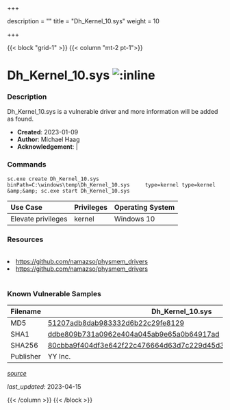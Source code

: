 +++

description = ""
title = "Dh_Kernel_10.sys"
weight = 10

+++


{{< block "grid-1" >}}
{{< column "mt-2 pt-1">}}


# Dh_Kernel_10.sys ![:inline](/images/twitter_verified.png) 


### Description

Dh_Kernel_10.sys is a vulnerable driver and more information will be added as found.

- **Created**: 2023-01-09
- **Author**: Michael Haag
- **Acknowledgement**:  | [](https://twitter.com/)

### Commands

```
sc.exe create Dh_Kernel_10.sys binPath=C:\windows\temp\Dh_Kernel_10.sys     type=kernel type=kernel &amp;&amp; sc.exe start Dh_Kernel_10.sys
```

| Use Case | Privileges | Operating System | 
|:---- | ---- | ---- |
| Elevate privileges | kernel | Windows 10 |

### Resources
<br>
<li><a href=" https://github.com/namazso/physmem_drivers"> https://github.com/namazso/physmem_drivers</a></li>
<li><a href="https://github.com/namazso/physmem_drivers">https://github.com/namazso/physmem_drivers</a></li>
<br>

### Known Vulnerable Samples

| Filename | Dh_Kernel_10.sys |
|:---- | ---- | 
| MD5 | <a href="https://www.virustotal.com/gui/file/51207adb8dab983332d6b22c29fe8129">51207adb8dab983332d6b22c29fe8129</a> |
| SHA1 | <a href="https://www.virustotal.com/gui/file/ddbe809b731a0962e404a045ab9e65a0b64917ad">ddbe809b731a0962e404a045ab9e65a0b64917ad</a> |
| SHA256 | <a href="https://www.virustotal.com/gui/file/80cbba9f404df3e642f22c476664d63d7c229d45d34f5cd0e19c65eb41becec3">80cbba9f404df3e642f22c476664d63d7c229d45d34f5cd0e19c65eb41becec3</a> |
| Publisher | YY Inc. || Signature | YY Inc., VeriSign Class 3 Code Signing 2010 CA, VeriSign   || Company | YY Inc. || Description | dianhu || Product | dianhu |


[*source*](https://github.com/magicsword-io/LOLDrivers/tree/main/yaml/dh_kernel_10.yaml)

*last_updated:* 2023-04-15








{{< /column >}}
{{< /block >}}
